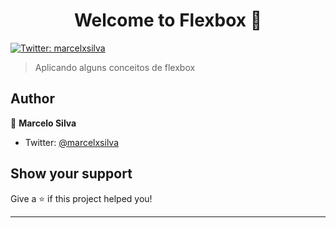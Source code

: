 <h1 align="center">Welcome to Flexbox 👋</h1>
<p>
  <a href="https://twitter.com/marcelxsilva" target="_blank">
    <img alt="Twitter: marcelxsilva" src="https://img.shields.io/twitter/follow/marcelxsilva.svg?style=social" />
  </a>
</p>

> Aplicando alguns conceitos de flexbox


## Author

👤 **Marcelo Silva**

* Twitter: [@marcelxsilva](https://twitter.com/marcelxsilva)

## Show your support

Give a ⭐️ if this project helped you!

***